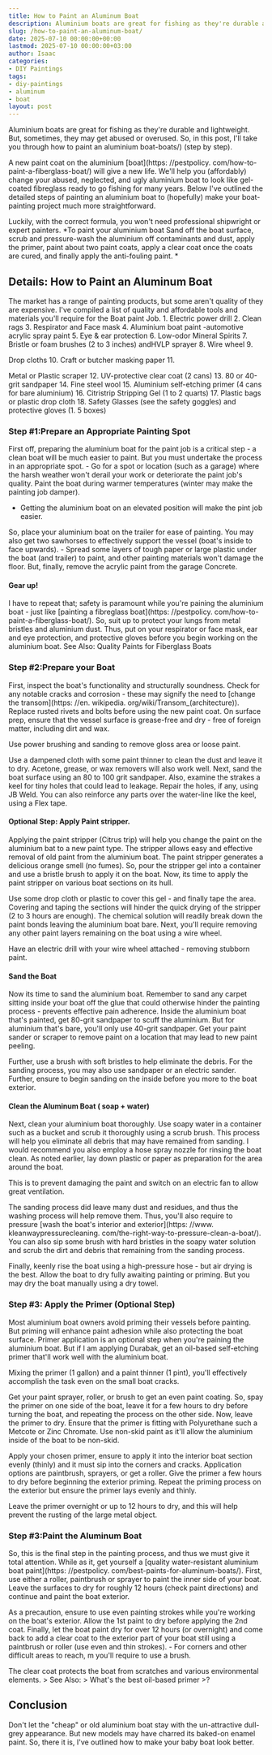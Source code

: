 ```yaml
---
title: How to Paint an Aluminum Boat
description: Aluminium boats are great for fishing as they're durable and lightweight. But, sometimes, they may get abused or overused.
slug: /how-to-paint-an-aluminum-boat/
date: 2025-07-10 00:00:00+00:00
lastmod: 2025-07-10 00:00:00+03:00
author: Isaac
categories:
- DIY Paintings
tags:
- diy-paintings
- aluminum
- boat
layout: post
---
```


Aluminium boats are great for fishing as they're durable and lightweight. But, sometimes, they may get abused or overused. So, in this post, I'll take you through how to paint an aluminium boat-boats/) (step by step).

A new paint coat on the aluminium [boat](https: //pestpolicy. com/how-to-paint-a-fiberglass-boat/) will give a new life. We'll help you (affordably) change your abused, neglected, and ugly aluminium boat to look like gel-coated fibreglass ready to go fishing for many years. Below I've outlined the detailed steps of painting an aluminium boat to (hopefully) make your boat-painting project much more straightforward.

Luckily, with the correct formula, you won't need professional shipwright or expert painters. *To paint your aluminium boat Sand off the boat surface, scrub and pressure-wash the aluminium off contaminants and dust, apply the primer, paint about two paint coats, apply a clear coat once the coats are cured, and finally apply the anti-fouling paint. *

##  Details: How to Paint an Aluminum Boat

The market has a range of painting products, but some aren't quality of they are expensive. I've compiled a list of quality and affordable tools and materials you'll require for the Boat paint Job. 1. Electric power drill 2. Clean rags 3. Respirator and Face mask 4. Aluminium boat paint -automotive acrylic spray paint 5. Eye & ear protection 6. Low-odor Mineral Spirits 7. Bristle or foam brushes (2 to 3 inches) andHVLP sprayer 8. Wire wheel 9.

Drop cloths 10. Craft or butcher masking paper 11.

Metal or Plastic scraper 12. UV-protective clear coat (2 cans) 13. 80 or 40-grit sandpaper 14. Fine steel wool 15. Aluminium self-etching primer (4 cans for bare aluminium) 16. Citristrip Stripping Gel (1 to 2 quarts) 17. Plastic bags or plastic drop cloth 18. Safety Glasses (see the safety goggles) and protective gloves (1. 5 boxes)

###  Step #1:**Prepare an Appropriate Painting Spot**

First off, preparing the aluminium boat for the paint job is a critical step - a clean boat will be much easier to paint. But you must undertake the process in an appropriate spot. - Go for a spot or location (such as a garage) where the harsh weather won't derail your work or deteriorate the paint job's quality. Paint the boat during warmer temperatures (winter may make the painting job damper).

- Getting the aluminium boat on an elevated position will make the pint job easier.

So, place your aluminium boat on the trailer for ease of painting. You may also get two sawhorses to effectively support the vessel (boat's inside to face upwards). - Spread some layers of tough paper or large plastic under the boat (and trailer) to paint, and other painting materials won't damage the floor. But, finally, remove the acrylic paint from the garage Concrete.

####  Gear up!

I have to repeat that; safety is paramount while you're paining the aluminium boat - just like [painting a fibreglass boat](https: //pestpolicy. com/how-to-paint-a-fiberglass-boat/). So, suit up to protect your lungs from metal bristles and aluminium dust. Thus, put on your respirator or face mask, ear and eye protection, and protective gloves before you begin working on the aluminium boat. See Also: Quality Paints for Fiberglass Boats

###  Step #2:**Prepare your Boat**

First, inspect the boat's functionality and structurally soundness. Check for any notable cracks and corrosion - these may signify the need to [change the transom](https: //en. wikipedia. org/wiki/Transom_(architecture)). Replace rusted rivets and bolts before using the new paint coat. On surface prep, ensure that the vessel surface is grease-free and dry - free of foreign matter, including dirt and wax.

Use power brushing and sanding to remove gloss area or loose paint.

Use a dampened cloth with some paint thinner to clean the dust and leave it to dry. Acetone, grease, or wax removers will also work well. Next, sand the boat surface using an 80 to 100 grit sandpaper. Also, examine the strakes a keel for tiny holes that could lead to leakage. Repair the holes, if any, using JB Weld. You can also reinforce any parts over the water-line like the keel, using a Flex tape.

####  Optional Step: Apply Paint stripper.

Applying the paint stripper (Citrus trip) will help you change the paint on the aluminium bat to a new paint type. The stripper allows easy and effective removal of old paint from the aluminium boat. The paint stripper generates a delicious orange smell (no fumes). So, pour the stripper gel into a container and use a bristle brush to apply it on the boat. Now, its time to apply the paint stripper on various boat sections on its hull.

Use some drop cloth or plastic to cover this gel - and finally tape the area. Covering and taping the sections will hinder the quick drying of the stripper (2 to 3 hours are enough). The chemical solution will readily break down the paint bonds leaving the aluminium boat bare. Next, you'll require removing any other paint layers remaining on the boat using a wire wheel.

Have an electric drill with your wire wheel attached - removing stubborn paint.

####  Sand the Boat

Now its time to sand the aluminium boat. Remember to sand any carpet sitting inside your boat off the glue that could otherwise hinder the painting process - prevents effective pain adherence. Inside the aluminium boat that's painted, get 80-grit sandpaper to scuff the aluminium. But for aluminium that's bare, you'll only use 40-grit sandpaper. Get your paint sander or scraper to remove paint on a location that may lead to new paint peeling.

Further, use a brush with soft bristles to help eliminate the debris. For the sanding process, you may also use sandpaper or an electric sander. Further, ensure to begin sanding on the inside before you more to the boat exterior.

####  **Clean the Aluminum Boat ( soap + water)**

Next, clean your aluminium boat thoroughly. Use soapy water in a container such as a bucket and scrub it thoroughly using a scrub brush. This process will help you eliminate all debris that may have remained from sanding. I would recommend you also employ a hose spray nozzle for rinsing the boat clean. As noted earlier, lay down plastic or paper as preparation for the area around the boat.

This is to prevent damaging the paint and switch on an electric fan to allow great ventilation.

The sanding process did leave many dust and residues, and thus the washing process will help remove them. Thus, you'll also require to pressure [wash the boat's interior and exterior](https: //www. kleanwaypressurecleaning. com/the-right-way-to-pressure-clean-a-boat/). You can also sip some brush with hard bristles in the soapy water solution and scrub the dirt and debris that remaining from the sanding process.

Finally, keenly rise the boat using a high-pressure hose - but air drying is the best. Allow the boat to dry fully awaiting painting or priming. But you may dry the boat manually using a dry towel.

###  Step #3: Apply the Primer (Optional Step)

Most aluminium boat owners avoid priming their vessels before painting. But priming will enhance paint adhesion while also protecting the boat surface. Primer application is an optional step when you're paining the aluminium boat. But if I am applying Durabak, get an oil-based self-etching primer that'll work well with the aluminium boat.

Mixing the primer (1 gallon) and a paint thinner (1 pint), you'll effectively accomplish the task even on the small boat cracks.

Get your paint sprayer, roller, or brush to get an even paint coating. So, spay the primer on one side of the boat, leave it for a few hours to dry before turning the boat, and repeating the process on the other side. Now, leave the primer to dry. Ensure that the primer is fitting with Polyurethane such a Metcote or Zinc Chromate. Use non-skid paint as it'll allow the aluminium inside of the boat to be non-skid.

Apply your chosen primer, ensure to apply it into the interior boat section evenly (thinly) and it must sip into the corners and cracks. Application options are paintbrush, sprayers, or get a roller. Give the primer a few hours to dry before beginning the exterior priming. Repeat the priming process on the exterior but ensure the primer lays evenly and thinly.

Leave the primer overnight or up to 12 hours to dry, and this will help prevent the rusting of the large metal object.

###  Step #3:Paint the Aluminum Boat

So, this is the final step in the painting process, and thus we must give it total attention. While as it, get yourself a [quality water-resistant aluminium boat paint](https: //pestpolicy. com/best-paints-for-aluminum-boats/). First, use either a roller, paintbrush or sprayer to paint the inner side of your boat. Leave the surfaces to dry for roughly 12 hours (check paint directions) and continue and paint the boat exterior.

As a precaution, ensure to use even painting strokes while you're working on the boat's exterior. Allow the 1st paint to dry before applying the 2nd coat. Finally, let the boat paint dry for over 12 hours (or overnight) and come back to add a clear coat to the exterior part of your boat still using a paintbrush or roller (use even and thin strokes). - For corners and other difficult areas to reach, m you'll require to use a brush.

The clear coat protects the boat from scratches and various environmental elements. > See Also: > What's the best oil-based primer >?

##  Conclusion

Don't let the "cheap" or old aluminium boat stay with the un-attractive dull-grey appearance. But new models may have charred its baked-on enamel paint. So, there it is, I've outlined how to make your baby boat look better.
